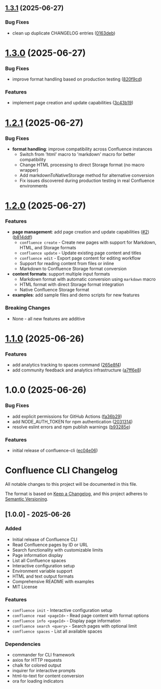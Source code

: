 ## [1.3.1](https://github.com/pchuri/confluence-cli/compare/v1.3.0...v1.3.1) (2025-06-27)


### Bug Fixes

* clean up duplicate CHANGELOG entries ([0163deb](https://github.com/pchuri/confluence-cli/commit/0163deb7f007e1d64ce4693eb8e86280d27eb6cc))

# [1.3.0](https://github.com/pchuri/confluence-cli/compare/v1.2.0...v1.3.0) (2025-06-27)


### Bug Fixes

* improve format handling based on production testing ([820f9cd](https://github.com/pchuri/confluence-cli/commit/820f9cdc7e59b6aa4b676eda6cff7e22865ec8fb))


### Features

* implement page creation and update capabilities ([3c43b19](https://github.com/pchuri/confluence-cli/commit/3c43b19765f94318d01fea3a22b324ada00a77d1))

# [1.2.1](https://github.com/pchuri/confluence-cli/compare/v1.2.0...v1.2.1) (2025-06-27)


### Bug Fixes

* **format handling**: improve compatibility across Confluence instances
  - Switch from 'html' macro to 'markdown' macro for better compatibility
  - Change HTML processing to direct Storage format (no macro wrapper)
  - Add markdownToNativeStorage method for alternative conversion
  - Fix issues discovered during production testing in real Confluence environments

# [1.2.0](https://github.com/pchuri/confluence-cli/compare/v1.1.0...v1.2.0) (2025-06-27)


### Features

* **page management**: add page creation and update capabilities ([#2](https://github.com/pchuri/confluence-cli/issues/2)) ([b814ddf](https://github.com/pchuri/confluence-cli/commit/b814ddfd056aeac83cc7eb5d8d6db47ba9c70cdf))
  - `confluence create` - Create new pages with support for Markdown, HTML, and Storage formats
  - `confluence update` - Update existing page content and titles
  - `confluence edit` - Export page content for editing workflow
  - Support for reading content from files or inline
  - Markdown to Confluence Storage format conversion
* **content formats**: support multiple input formats
  - Markdown format with automatic conversion using `markdown` macro
  - HTML format with direct Storage format integration
  - Native Confluence Storage format
* **examples**: add sample files and demo scripts for new features

### Breaking Changes

* None - all new features are additive

# [1.1.0](https://github.com/pchuri/confluence-cli/compare/v1.0.0...v1.1.0) (2025-06-26)


### Features

* add analytics tracking to spaces command ([265e8f4](https://github.com/pchuri/confluence-cli/commit/265e8f42b5ba86fb50398e8b1fcfd1d85fcc54d9))
* add community feedback and analytics infrastructure ([a7ff6e8](https://github.com/pchuri/confluence-cli/commit/a7ff6e87cdc92d98f3d927ee98fac9e33aedbaae))

# 1.0.0 (2025-06-26)


### Bug Fixes

* add explicit permissions for GitHub Actions ([fa36b29](https://github.com/pchuri/confluence-cli/commit/fa36b2974b1261c144a415ced324383b35a938fb))
* add NODE_AUTH_TOKEN for npm authentication ([2031314](https://github.com/pchuri/confluence-cli/commit/2031314ad01fc1d9b4f9557a3d1321a046cad8f3))
* resolve eslint errors and npm publish warnings ([b93285e](https://github.com/pchuri/confluence-cli/commit/b93285ee098d96c8b750dbf2be5a93f28f44706c))


### Features

* initial release of confluence-cli ([ec04e06](https://github.com/pchuri/confluence-cli/commit/ec04e06bb0c785dcff84dabcafeeb60bf9e1658f))

# Confluence CLI Changelog

All notable changes to this project will be documented in this file.

The format is based on [Keep a Changelog](https://keepachangelog.com/en/1.0.0/),
and this project adheres to [Semantic Versioning](https://semver.org/spec/v2.0.0.html).

## [1.0.0] - 2025-06-26

### Added
- Initial release of Confluence CLI
- Read Confluence pages by ID or URL
- Search functionality with customizable limits
- Page information display
- List all Confluence spaces
- Interactive configuration setup
- Environment variable support
- HTML and text output formats
- Comprehensive README with examples
- MIT License

### Features
- `confluence init` - Interactive configuration setup
- `confluence read <pageId>` - Read page content with format options
- `confluence info <pageId>` - Display page information
- `confluence search <query>` - Search pages with optional limit
- `confluence spaces` - List all available spaces

### Dependencies
- commander for CLI framework
- axios for HTTP requests
- chalk for colored output
- inquirer for interactive prompts
- html-to-text for content conversion
- ora for loading indicators
